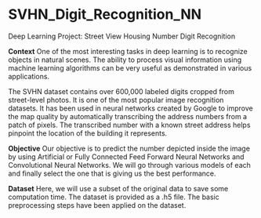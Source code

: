 # SVHN_Digit_Recognition_NN
Deep Learning Project: Street View Housing Number Digit Recognition


**Context**
One of the most interesting tasks in deep learning is to recognize objects in natural scenes. The ability to process visual information using machine learning algorithms can be very useful as demonstrated in various applications.

The SVHN dataset contains over 600,000 labeled digits cropped from street-level photos. It is one of the most popular image recognition datasets. It has been used in neural networks created by Google to improve the map quality by automatically transcribing the address numbers from a patch of pixels. The transcribed number with a known street address helps pinpoint the location of the building it represents.

**Objective**
Our objective is to predict the number depicted inside the image by using Artificial or Fully Connected Feed Forward Neural Networks and Convolutional Neural Networks. We will go through various models of each and finally select the one that is giving us the best performance.

**Dataset**
Here, we will use a subset of the original data to save some computation time. The dataset is provided as a .h5 file. The basic preprocessing steps have been applied on the dataset.
